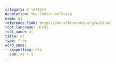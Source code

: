 ```yaml
---
category: 2-letters
denotation: the Indian mulberry
name: al
reference_link: https://en.wiktionary.org/wiki/al
root_language: Hindi
root_name: al
title: al
type: free
word_sums:
- respelling: als
  sum: Al + s
---
```

